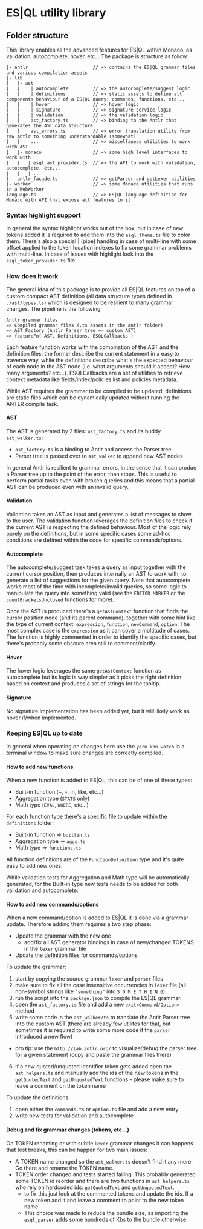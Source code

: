 # ES|QL utility library

## Folder structure

This library enables all the advanced features for ES|QL within Monaco, as validation, autocomplete, hover, etc...
The package is structure as follow:

```
|- antlr                        // => contains the ES|QL grammar files and various compilation assets
|- lib
|   |- ast
|   |    | autocomplete         // => the autocomplete/suggest logic
|   |    | definitions          // => static assets to define all components behaviour of a ES|QL query: commands, functions, etc...
|   |    | hover                // => hover logic
|   |    | signature            // => signature service logic
|   |    | validation           // => the validation logic
|   |    ast_factory.ts         // => binding to the Antlr that generates the AST data structure
|   |    ast_errors.ts          // => error translation utility from raw Antlr to something understandable (somewhat)
|   |    ...                    // => miscellaneas utilities to work with AST
|   |- monaco                   // => some high level interfaces to work with
|   |   | esql_ast_provider.ts  // => the API to work with validation, autocomplete, etc... 
|   |   | ...
|   antlr_facade.ts             // => getParser and getLexer utilities
|- worker                       // => some Monaco utilities that runs in a WebWorker
language.ts                     // => ES|QL language definition for Monaco with API that expose all features to it
```

### Syntax highlight support

In general the syntax highlight works out of the box, but in case of new tokens added it is required to add them into the `esql_theme.ts` file to color them.
There's also a special | (pipe) handling in case of multi-line with some offset applied to the token location indexes to fix some grammar problems with multi-line. In case of issues with highlight look into the `esql_token_provider.ts` file.

### How does it work

The general idea of this package is to provide all ES|QL features on top of a custom compact AST definition (all data structure types defined in `./ast/types.ts`) which is designed to be resilient to many grammar changes.
The pipeline is the following:

```
Antlr grammar files
=> Compiled grammar files (.ts assets in the antlr folder)
=> AST Factory (Antlr Parser tree => custom AST)
=> featureFn( AST, Definitions, ESQLCallbacks )
```

Each feature function works with the combination of the AST and the definition files: the former describe the current statement in a easy to traverse way, while the definitions describe what's the expected behaviour of each node in the AST node (i.e. what arguments should it accept? How many arguments? etc...).
ESQLCallbacks are a set of utilities to retrieve context metadata like fields/index/policies list and policies metadata.

While AST requires the grammar to be compiled to be updated, definitions are static files which can be dynamically updated without running the ANTLR compile task.

#### AST

The AST is generated by 2 files: `ast_factory.ts` and its buddy `ast_walker.ts`:
* `ast_factory.ts` is a binding to Antlr and access the Parser tree
* Parser tree is passed over to `ast_walker` to append new AST nodes

In general Antlr is resilient to grammar errors, in the sense that it can produe a Parser tree up to the point of the error, then stops. This is useful to perform partial tasks even with broken queries and this means that a partial AST can be produced even with an invalid query.

#### Validation

Validation takes an AST as input and generates a list of messages to show to the user.
The validation function leverages the definition files to check if the current AST is respecting the defined behaviour.
Most of the logic rely purely on the definitions, but in some specific cases some ad-hoc conditions are defined within the code for specific commands/options.

#### Autocomplete

The autocomplete/suggest task takes a query as input together with the current cursor position, then produces internally an AST to work with, to generate a list of suggestions for the given query.
Note that autocomplete works most of the time with incomplete/invalid queries, so some logic to manipulate the query into something valid (see the `EDITOR_MARKER` or the `countBracketsUnclosed` functions for more).

Once the AST is produced there's a `getAstContext` function that finds the cursor position node (and its parent command), together with some hint like the type of current context: `expression`, `function`, `newCommand`, `option`.
The most complex case is the `expression` as it can cover a moltitude of cases. The function is highly commented in order to identify the specific cases, but there's probably some obscure area still to comment/clarify.

#### Hover

The hover logic leverages the same `getAstContext` function as autocomplete but its logic is way simpler as it picks the right definition based on context and produces a set of strings for the tooltip.

#### Signature

No signature implementation has been added yet, but it will likely work as hover if/when implemented.

### Keeping ES|QL up to date

In general when operating on changes here use the `yarn kbn watch` in a terminal window to make sure changes are correctly compiled.

#### How to add new functions

When a new function is added to ES|QL, this can be of one of these types:

* Built-in function (+, -, in, like, etc...)
* Aggregation type (`STATS` only)
* Math type (`EVAL`, `WHERE`, etc...)

For each function type there's a specific file to update within the `definitions` folder:
* Built-in function => `builtin.ts`
* Aggregation type => `aggs.ts`
* Math type => `functions.ts`

All function definitions are of the `FunctionDefinition` type and it's quite easy to add new ones.

While validation tests for Aggregation and Math type will be automatically generated, for the Built-in type new tests needs to be added for both validation and autocomplete.

#### How to add new commands/options

When a new command/option is added to ES|QL it is done via a grammar update.
Therefore adding them requires a two step phase:
* Update the grammar with the new one
    * add/fix all AST generator bindings in case of new/changed TOKENS in the `lexer` grammar file
* Update the definition files for commands/options

To update the grammar:
1. start by copying the source grammar `lexer` and `parser` files
2. make sure to fix all the case insensitive occurrencies in `lexer` file (all non-symbol strings like `"something"` into `S O M E T H I N G`).
3. run the script into the `package.json` to compile the ES|QL grammar.
4. open the `ast_factory.ts` file and add a new `exit<Command/Option>` method
5. write some code in the `ast_walker/ts` to translate the Antlr Parser tree into the custom AST (there are already few utilites for that, but sometimes it is required to write some more code if the `parser` introduced a new flow)
  * pro tip: use the `http://lab.antlr.org/` to visualize/debug the parser tree for a given statement (copy and paste the grammar files there)
6. if a new quoted/unquoted identifier token gets added open the `ast_helpers.ts` and manually add the ids of the new tokens in the `getQuotedText` and `getUnquotedText` functions - please make sure to leave a comment on the token name

To update the definitions:
1. open either the `commands.ts` or `option.ts` file and add a new entry
2. write new tests for validation and autocomplete

#### Debug and fix grammar changes (tokens, etc...)

On TOKEN renaming or with subtle `lexer` grammar changes it can happens that test breaks, this can be happen for two main issues:
* A TOKEN name changed so the `ast_walker.ts` doesn't find it any more. Go there and rename the TOKEN name.
* TOKEN order changed and tests started failing. This probably generated some TOKEN id reorder and there are two functions in `ast_helpers.ts` who rely on hardcoded ids: `getQuotedText` and `getUnquotedText`.
  * to fix this just look at the commented tokens and update the ids. If a new token add it and leave a comment to point to the new token name.
  * This choice was made to reduce the bundle size, as importing the `esql_parser` adds some hundreds of Kbs to the bundle otherwise.